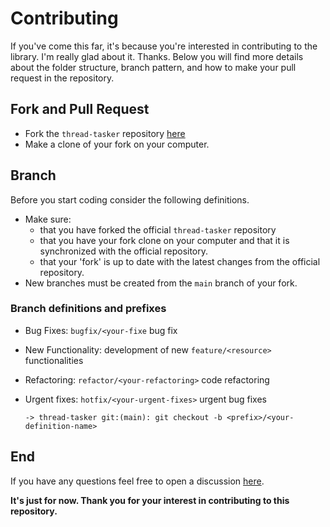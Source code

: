 # Contributing

If you've come this far, it's because you're interested in contributing to the library. I'm really glad about it. Thanks.
Below you will find more details about the folder structure, branch pattern, and how to make your pull request in the repository.

## Fork and Pull Request

- Fork the `thread-tasker` repository [here](https://github.com/JeffersonGibin/thread-tasker)
- Make a clone of your fork on your computer.

## Branch

Before you start coding consider the following definitions.

- Make sure:
  - that you have forked the official `thread-tasker` repository
  - that you have your fork clone on your computer and that it is synchronized with the official repository.
  - that your 'fork' is up to date with the latest changes from the official repository.
- New branches must be created from the `main` branch of your fork.

### Branch definitions and prefixes

- Bug Fixes: `bugfix/<your-fixe` bug fix
- New Functionality: development of new `feature/<resource>` functionalities
- Refactoring: `refactor/<your-refactoring>` code refactoring
- Urgent fixes: `hotfix/<your-urgent-fixes>` urgent bug fixes

  ```shell
  -> thread-tasker git:(main): git checkout -b <prefix>/<your-definition-name>
  ```


## End

If you have any questions feel free to open a discussion [here](https://github.com/JeffersonGibin/thread-tasker/discussions/new).

**It's just for now. Thank you for your interest in contributing to this repository.**
